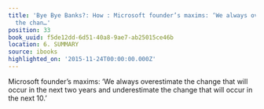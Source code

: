 ```yaml
---
title: 'Bye Bye Banks?: How : Microsoft founder’s maxims: ‘We always overestimate
  the chan…'
position: 33
book_uuid: f5de12dd-6d51-40a8-9ae7-ab25015ce46b
location: 6. SUMMARY
source: ibooks
highlighted_on: '2015-11-24T00:00:00.000Z'
---
```


Microsoft founder’s maxims: ‘We always overestimate the change that will occur in the next two years and underestimate the change that will occur in the next 10.’